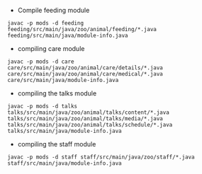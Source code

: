 - Compile feeding module
```shell
javac -p mods -d feeding feeding/src/main/java/zoo/animal/feeding/*.java feeding/src/main/java/module-info.java
```
- compiling care module
```shell
javac -p mods -d care care/src/main/java/zoo/animal/care/details/*.java care/src/main/java/zoo/animal/care/medical/*.java care/src/main/java/module-info.java
```
- compiling the talks module
```shell
javac -p mods -d talks talks/src/main/java/zoo/animal/talks/content/*.java talks/src/main/java/zoo/animal/talks/media/*.java talks/src/main/java/zoo/animal/talks/schedule/*.java talks/src/main/java/module-info.java
```
- compiling the staff module
```shell
javac -p mods -d staff staff/src/main/java/zoo/staff/*.java staff/src/main/java/module-info.java
```
